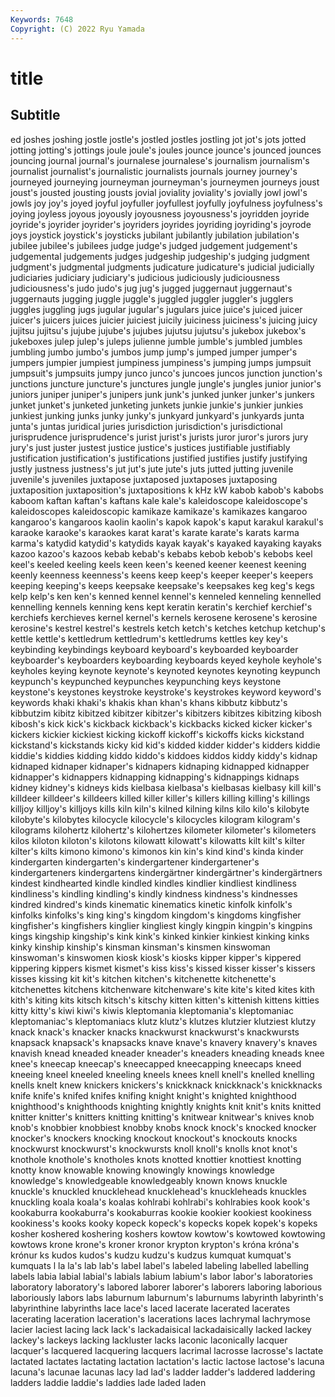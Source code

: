```yaml
---
Keywords: 7648
Copyright: (C) 2022 Ryu Yamada
---
```



# title

## Subtitle
ed joshes
joshing jostle jostle's jostled jostles jostling jot jot's jots jotted
jotting jotting's jottings joule joule's joules jounce jounce's jounced jounces
jouncing journal journal's journalese journalese's journalism journalism's journalist journalist's journalistic
journalists journals journey journey's journeyed journeying journeyman journeyman's journeymen journeys
joust joust's jousted jousting jousts jovial joviality joviality's jovially jowl
jowl's jowls joy joy's joyed joyful joyfuller joyfullest joyfully joyfulness
joyfulness's joying joyless joyous joyously joyousness joyousness's joyridden joyride joyride's
joyrider joyrider's joyriders joyrides joyriding joyriding's joyrode joys joystick joystick's
joysticks jubilant jubilantly jubilation jubilation's jubilee jubilee's jubilees judge judge's
judged judgement judgement's judgemental judgements judges judgeship judgeship's judging judgment
judgment's judgmental judgments judicature judicature's judicial judicially judiciaries judiciary judiciary's
judicious judiciously judiciousness judiciousness's judo judo's jug jug's jugged juggernaut
juggernaut's juggernauts jugging juggle juggle's juggled juggler juggler's jugglers juggles
juggling jugs jugular jugular's jugulars juice juice's juiced juicer juicer's
juicers juices juicier juiciest juicily juiciness juiciness's juicing juicy jujitsu
jujitsu's jujube jujube's jujubes jujutsu jujutsu's jukebox jukebox's jukeboxes julep
julep's juleps julienne jumble jumble's jumbled jumbles jumbling jumbo jumbo's
jumbos jump jump's jumped jumper jumper's jumpers jumpier jumpiest jumpiness
jumpiness's jumping jumps jumpsuit jumpsuit's jumpsuits jumpy junco junco's juncoes
juncos junction junction's junctions juncture juncture's junctures jungle jungle's jungles
junior junior's juniors juniper juniper's junipers junk junk's junked junker
junker's junkers junket junket's junketed junketing junkets junkie junkie's junkier
junkies junkiest junking junks junky junky's junkyard junkyard's junkyards junta
junta's juntas juridical juries jurisdiction jurisdiction's jurisdictional jurisprudence jurisprudence's jurist
jurist's jurists juror juror's jurors jury jury's just juster justest
justice justice's justices justifiable justifiably justification justification's justifications justified justifies
justify justifying justly justness justness's jut jut's jute jute's juts
jutted jutting juvenile juvenile's juveniles juxtapose juxtaposed juxtaposes juxtaposing juxtaposition
juxtaposition's juxtapositions k kHz kW kabob kabob's kabobs kaboom kaftan
kaftan's kaftans kale kale's kaleidoscope kaleidoscope's kaleidoscopes kaleidoscopic kamikaze kamikaze's
kamikazes kangaroo kangaroo's kangaroos kaolin kaolin's kapok kapok's kaput karakul
karakul's karaoke karaoke's karaokes karat karat's karate karate's karats karma
karma's katydid katydid's katydids kayak kayak's kayaked kayaking kayaks kazoo
kazoo's kazoos kebab kebab's kebabs kebob kebob's kebobs keel keel's
keeled keeling keels keen keen's keened keener keenest keening keenly
keenness keenness's keens keep keep's keeper keeper's keepers keeping keeping's
keeps keepsake keepsake's keepsakes keg keg's kegs kelp kelp's ken
ken's kenned kennel kennel's kenneled kenneling kennelled kennelling kennels kenning
kens kept keratin keratin's kerchief kerchief's kerchiefs kerchieves kernel kernel's
kernels kerosene kerosene's kerosine kerosine's kestrel kestrel's kestrels ketch ketch's
ketches ketchup ketchup's kettle kettle's kettledrum kettledrum's kettledrums kettles key
key's keybinding keybindings keyboard keyboard's keyboarded keyboarder keyboarder's keyboarders keyboarding
keyboards keyed keyhole keyhole's keyholes keying keynote keynote's keynoted keynotes
keynoting keypunch keypunch's keypunched keypunches keypunching keys keystone keystone's keystones
keystroke keystroke's keystrokes keyword keyword's keywords khaki khaki's khakis khan
khan's khans kibbutz kibbutz's kibbutzim kibitz kibitzed kibitzer kibitzer's kibitzers
kibitzes kibitzing kibosh kibosh's kick kick's kickback kickback's kickbacks kicked
kicker kicker's kickers kickier kickiest kicking kickoff kickoff's kickoffs kicks
kickstand kickstand's kickstands kicky kid kid's kidded kidder kidder's kidders
kiddie kiddie's kiddies kidding kiddo kiddo's kiddoes kiddos kiddy kiddy's
kidnap kidnaped kidnaper kidnaper's kidnapers kidnaping kidnapped kidnapper kidnapper's kidnappers
kidnapping kidnapping's kidnappings kidnaps kidney kidney's kidneys kids kielbasa kielbasa's
kielbasas kielbasy kill kill's killdeer killdeer's killdeers killed killer killer's
killers killing killing's killings killjoy killjoy's killjoys kills kiln kiln's
kilned kilning kilns kilo kilo's kilobyte kilobyte's kilobytes kilocycle kilocycle's
kilocycles kilogram kilogram's kilograms kilohertz kilohertz's kilohertzes kilometer kilometer's kilometers
kilos kiloton kiloton's kilotons kilowatt kilowatt's kilowatts kilt kilt's kilter
kilter's kilts kimono kimono's kimonos kin kin's kind kind's kinda
kinder kindergarten kindergarten's kindergartener kindergartener's kindergarteners kindergartens kindergärtner kindergärtner's kindergärtners
kindest kindhearted kindle kindled kindles kindlier kindliest kindliness kindliness's kindling
kindling's kindly kindness kindness's kindnesses kindred kindred's kinds kinematic kinematics
kinetic kinfolk kinfolk's kinfolks kinfolks's king king's kingdom kingdom's kingdoms
kingfisher kingfisher's kingfishers kinglier kingliest kingly kingpin kingpin's kingpins kings
kingship kingship's kink kink's kinked kinkier kinkiest kinking kinks kinky
kinship kinship's kinsman kinsman's kinsmen kinswoman kinswoman's kinswomen kiosk kiosk's
kiosks kipper kipper's kippered kippering kippers kismet kismet's kiss kiss's
kissed kisser kisser's kissers kisses kissing kit kit's kitchen kitchen's
kitchenette kitchenette's kitchenettes kitchens kitchenware kitchenware's kite kite's kited kites
kith kith's kiting kits kitsch kitsch's kitschy kitten kitten's kittenish
kittens kitties kitty kitty's kiwi kiwi's kiwis kleptomania kleptomania's kleptomaniac
kleptomaniac's kleptomaniacs klutz klutz's klutzes klutzier klutziest klutzy knack knack's
knacker knacks knackwurst knackwurst's knackwursts knapsack knapsack's knapsacks knave knave's
knavery knavery's knaves knavish knead kneaded kneader kneader's kneaders kneading
kneads knee knee's kneecap kneecap's kneecapped kneecapping kneecaps kneed kneeing
kneel kneeled kneeling kneels knees knell knell's knelled knelling knells
knelt knew knickers knickers's knickknack knickknack's knickknacks knife knife's knifed
knifes knifing knight knight's knighted knighthood knighthood's knighthoods knighting knightly
knights knit knit's knits knitted knitter knitter's knitters knitting knitting's
knitwear knitwear's knives knob knob's knobbier knobbiest knobby knobs knock
knock's knocked knocker knocker's knockers knocking knockout knockout's knockouts knocks
knockwurst knockwurst's knockwursts knoll knoll's knolls knot knot's knothole knothole's
knotholes knots knotted knottier knottiest knotting knotty know knowable knowing
knowingly knowings knowledge knowledge's knowledgeable knowledgeably known knows knuckle knuckle's
knuckled knucklehead knucklehead's knuckleheads knuckles knuckling koala koala's koalas kohlrabi
kohlrabi's kohlrabies kook kook's kookaburra kookaburra's kookaburras kookie kookier kookiest
kookiness kookiness's kooks kooky kopeck kopeck's kopecks kopek kopek's kopeks
kosher koshered koshering koshers kowtow kowtow's kowtowed kowtowing kowtows krone
krone's kroner kronor krypton krypton's króna króna's krónur ks kudos
kudos's kudzu kudzu's kudzus kumquat kumquat's kumquats l la la's
lab lab's label label's labeled labeling labelled labelling labels labia
labial labial's labials labium labium's labor labor's laboratories laboratory laboratory's
labored laborer laborer's laborers laboring laborious laboriously labors labs laburnum
laburnum's laburnums labyrinth labyrinth's labyrinthine labyrinths lace lace's laced lacerate
lacerated lacerates lacerating laceration laceration's lacerations laces lachrymal lachrymose lacier
laciest lacing lack lack's lackadaisical lackadaisically lacked lackey lackey's lackeys
lacking lackluster lacks laconic laconically lacquer lacquer's lacquered lacquering lacquers
lacrimal lacrosse lacrosse's lactate lactated lactates lactating lactation lactation's lactic
lactose lactose's lacuna lacuna's lacunae lacunas lacy lad lad's ladder
ladder's laddered laddering ladders laddie laddie's laddies lade laded laden
